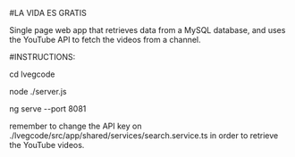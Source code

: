 #LA VIDA ES GRATIS

Single page web app that retrieves data from a MySQL database, and uses the YouTube API to fetch the videos from a channel. 


#INSTRUCTIONS:

cd lvegcode 

node ./server.js 

ng serve --port 8081 

remember to change the API key on ./lvegcode/src/app/shared/services/search.service.ts in order to retrieve the YouTube videos.
